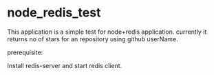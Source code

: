 # node_redis_test



This  application is a simple test for node+redis application.
currently it returns no of stars for an repository using github userName.


prerequisite: 

Install redis-server and start redis client.
